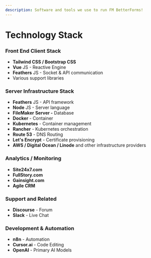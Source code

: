 ```yaml
---
description: Software and tools we use to run FM BetterForms!
---
```


# Technology Stack

### Front End Client Stack

* **Tailwind CSS / Bootstrap CSS**
* **Vue** JS - Reactive Engine
* **Feathers** JS - Socket & API communication
* Various support libraries

### Server Infrastructure Stack

* **Feathers** JS - API framework
* **Node** JS - Server language
* **FileMaker** **Server -** Database
* **Docker** - Container
* **Kubernetes** - Container management
* **Rancher** - Kubernetes orchestration
* **Route 53** - DNS Routing
* **Let's Encrypt** - Certificate provisioning
* **AWS / Digital Ocean / Linode** and other infrastructure providers 

### Analytics /  Monitoring

* **Site24x7.com**
* **FullStory.com**
* **Gainsight.com**
* **Agile CRM**

### **Support and Related**

* **Discourse** - Forum
* **Slack** - Live Chat

### Development & Automation

* **n8n** - Automation
* **Cursor.ai** - Code Editing
* **OpenAI** - Primary AI Models



